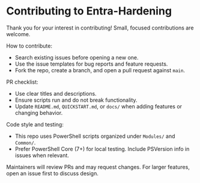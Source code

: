 # Contributing to Entra-Hardening

Thank you for your interest in contributing! Small, focused contributions are welcome.

How to contribute:

- Search existing issues before opening a new one.
- Use the issue templates for bug reports and feature requests.
- Fork the repo, create a branch, and open a pull request against `main`.

PR checklist:

- Use clear titles and descriptions.
- Ensure scripts run and do not break functionality.
- Update `README.md`, `QUICKSTART.md`, or `docs/` when adding features or changing behavior.

Code style and testing:

- This repo uses PowerShell scripts organized under `Modules/` and `Common/`.
- Prefer PowerShell Core (7+) for local testing. Include PSVersion info in issues when relevant.

Maintainers will review PRs and may request changes. For larger features, open an issue first to discuss design.
